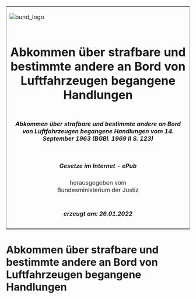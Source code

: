 <span id="DECKBLATT.html"></span>

<table border="0" frame="border" width="100%">

<tr valign="top">

<td align="left">

![bund\_logo](BfJ_2021_Web_de_de.gif)

</td>

<td align="right">

 

</td>

</tr>

<tr align="center" valign="middle">

<td colspan="2">

# Abkommen über strafbare und bestimmte andere an Bord von Luftfahrzeugen begangene Handlungen

</td>

</tr>

<tr align="center" valign="middle">

<td colspan="2">

##### Abkommen über strafbare und bestimmte andere an Bord von Luftfahrzeugen begangene Handlungen vom 14. September 1963 (BGBl. 1969 II S. 123)

</td>

</tr>

<tr align="center" valign="middle">

<td colspan="2">

  
  

##### Gesetze im Internet - ePub  
  
herausgegeben vom  
Bundesministerium der Justiz

</td>

</tr>

<tr align="center" valign="bottom">

<td colspan="2">

  
  

##### erzeugt am: 26.01.2022

</td>

</tr>

</table>

<span id="BJNR201230963.html"></span>

# Abkommen über strafbare und bestimmte andere an Bord von Luftfahrzeugen begangene Handlungen

